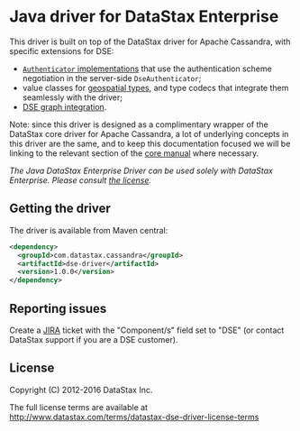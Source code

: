 # Java driver for DataStax Enterprise

This driver is built on top of the DataStax driver for Apache Cassandra, with specific extensions for DSE:

* [`Authenticator` implementations](manual/auth/) that use the authentication scheme negotiation in the server-side
  `DseAuthenticator`;
* value classes for [geospatial types](manual/geo_types/), and type codecs that integrate them seamlessly with the
  driver;
* [DSE graph integration](manual/graph/).

[core]: http://datastax.github.io/java-driver/

Note: since this driver is designed as a complimentary wrapper of the DataStax core driver for Apache Cassandra, a lot
of underlying concepts in this driver are the same, and to keep this documentation focused we will be linking to the
relevant section of the [core manual][core] where necessary.

*The Java DataStax Enterprise Driver can be used solely with DataStax Enterprise. Please consult
[the license](#license).*


## Getting the driver

The driver is available from Maven central:

```xml
<dependency>
  <groupId>com.datastax.cassandra</groupId>
  <artifactId>dse-driver</artifactId>
  <version>1.0.0</version>
</dependency>
```

## Reporting issues

Create a [JIRA](https://datastax-oss.atlassian.net/browse/JAVA) ticket with the "Component/s" field set to "DSE" (or contact DataStax support if you are a DSE customer).

## License

Copyright (C) 2012-2016 DataStax Inc.

The full license terms are available at http://www.datastax.com/terms/datastax-dse-driver-license-terms

